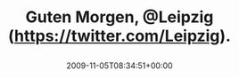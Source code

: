 ---
retweeted: false
source: <a href="http://twitter.com" rel="nofollow">Twitter Web Client</a>
entities:
  hashtags: []
  symbols: []
  user_mentions:
  - name: von und für Leipzig - not official
    screen_name: Leipzig
    indices:
    - '14'
    - '22'
    id_str: '2576791'
    id: '2576791'
  urls: []
display_text_range:
- '0'
- '23'
favorite_count: '0'
id_str: '5445149224'
truncated: false
retweet_count: '0'
id: '5445149224'
created_at: Thu Nov 05 08:34:51 +0000 2009
favorited: false
full_text: Guten Morgen, [@Leipzig](https://twitter.com/Leipzig).
lang: de
tags:
- pesos/twitter
date: '2009-11-05T08:34:51+00:00'
src: https://twitter.com/bascht/status/5445149224
original_url: https://twitter.com/bascht/status/5445149224
type: twitter_tweet
text: Guten Morgen, [@Leipzig](https://twitter.com/Leipzig).
title: 'Guten Morgen, @Leipzig (https://twitter.com/Leipzig).

  '

---